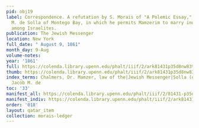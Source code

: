 ```yaml
---
pid: obj19
label: Correspondence. A refutation by S. Morais of "A Polemic Essay," by Rev. Jacob
  M. de Solla of Montego Bay, in which he permits Mamzerim to marry indiscriminately
  among Israelites.
publication: The Jewish Messenger
location: New York
full_date: " August 9, 1861"
month_day: 9-Aug
volume-notes:
year: '1861'
full: https://colenda.library.upenn.edu/phalt/iiif/2/ark81431p35d8nw83%2FSHA256E-s8510312--7985802fade2c63e61cb9ecdeccdad32b46899115a09d76c47863d729af4d0eb.jpeg/full/3500,/0/default.jpg
thumb: https://colenda.library.upenn.edu/phalt/iiif/2/ark81431p35d8nw83%2FSHA256E-s8510312--7985802fade2c63e61cb9ecdeccdad32b46899115a09d76c47863d729af4d0eb.jpeg/full/!200,200/0/default.jpg
index_terms: Chalmers, Dr. Mamzer, law of the|Jewish Messenger|Solla (of Montego Bay),
  Jacob M. de
toc: '33'
manifest_all: https://colenda.library.upenn.edu/phalt/iiif/2/81431-p35d8nw83/manifest
manifest_indiv: https://colenda.library.upenn.edu/phalt/iiif/2/ark81431p35d8nw83%2FSHA256E-s8510312--7985802fade2c63e61cb9ecdeccdad32b46899115a09d76c47863d729af4d0eb.jpeg
order: '018'
layout: qatar_item
collection: morais-ledger
---
```


